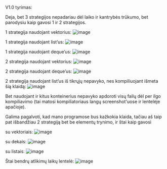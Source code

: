 V1.0 tyrimas:

Deja, bet 3 strategijos nepadariau dėl laiko ir kantrybės trūkumo, bet parodysiu kaip gavosi 1 ir 2 strategijos.

1 strategija naudojant vektorius:
![image](https://github.com/VakarisT/Objektinis-programavimas/assets/147090929/161d0fe9-9f9d-4161-b6f2-0aeb69c0e1b9)

1 strategija naudojant list’us:
![image](https://github.com/VakarisT/Objektinis-programavimas/assets/147090929/4c940c7f-4635-4dcb-8733-d42f9e159b56)

1 strategija naudojant deque’us:
![image](https://github.com/VakarisT/Objektinis-programavimas/assets/147090929/10edee5b-536c-438f-95cd-42c81300c12f)

2 strategija naudojant vektorius:
![image](https://github.com/VakarisT/Objektinis-programavimas/assets/147090929/ec6b4e0f-db6d-4810-a67d-abbf3cfdf9f0)

2 strategija naudojant deque’us:
![image](https://github.com/VakarisT/Objektinis-programavimas/assets/147090929/028ba0fc-bcf6-4686-8a5b-eac115d208c5)

2 strategija naudojant list’us iš tikrųjų nepavyko, nes kompiliuojant išmeta šią klaidą:
![image](https://github.com/VakarisT/Objektinis-programavimas/assets/147090929/fdc23330-8863-413e-aba6-c4232d619e14)

Bet naudojant ir kitus konteinerius nepavyko apdoroti visų failų dėl per ilgo kompiliavimo (tai matosi kompiliatoriaus langų screenshot'uose ir lentelėje apačioje).

Galima pagalvoti, kad mano programose bus kažkokia klaida, tačiau aš taip pat išbandžiau 2 strategiją bet be elementų trynimo, ir štai kaip gavosi

su vektoriais:
![image](https://github.com/VakarisT/Objektinis-programavimas/assets/147090929/7a1efd46-80b2-49a6-9866-47ec0be3ce26)

su dekais:
![image](https://github.com/VakarisT/Objektinis-programavimas/assets/147090929/ea28e732-7a98-462b-9311-73492951fa0d)

su listais:
![image](https://github.com/VakarisT/Objektinis-programavimas/assets/147090929/9bd8292c-d03a-4607-9a8f-cefa2aa48f67)

Štai bendrų atlikimų laikų lentelė:
![image](https://github.com/VakarisT/Objektinis-programavimas/assets/147090929/87aca2ca-ae76-439b-acd7-f2b92959f92c)
